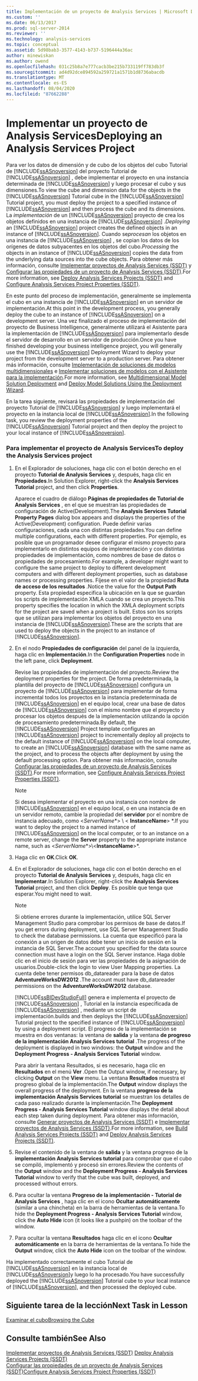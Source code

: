 ```yaml
---
title: Implementación de un proyecto de Analysis Services | Microsoft Docs
ms.custom: ''
ms.date: 06/13/2017
ms.prod: sql-server-2014
ms.reviewer: ''
ms.technology: analysis-services
ms.topic: conceptual
ms.assetid: 5d98bab3-3577-4143-b737-5196444a36ac
author: minewiskan
ms.author: owend
ms.openlocfilehash: 031c25b8a7e777cacb3be215b733119ff783db3f
ms.sourcegitcommit: ad4d92dce894592a259721a1571b1d8736abacdb
ms.translationtype: MT
ms.contentlocale: es-ES
ms.lasthandoff: 08/04/2020
ms.locfileid: "87662288"
---
```

# <a name="deploying-an-analysis-services-project"></a><span data-ttu-id="3f4a5-102">Implementar un proyecto de Analysis Services</span><span class="sxs-lookup"><span data-stu-id="3f4a5-102">Deploying an Analysis Services Project</span></span>
  <span data-ttu-id="3f4a5-103">Para ver los datos de dimensión y de cubo de los objetos del cubo Tutorial de [!INCLUDE[ssASnoversion](../includes/ssasnoversion-md.md)] del proyecto Tutorial de [!INCLUDE[ssASnoversion](../includes/ssasnoversion-md.md)] , debe implementar el proyecto en una instancia determinada de [!INCLUDE[ssASnoversion](../includes/ssasnoversion-md.md)] y luego procesar el cubo y sus dimensiones.</span><span class="sxs-lookup"><span data-stu-id="3f4a5-103">To view the cube and dimension data for the objects in the [!INCLUDE[ssASnoversion](../includes/ssasnoversion-md.md)] Tutorial cube in the [!INCLUDE[ssASnoversion](../includes/ssasnoversion-md.md)] Tutorial project, you must deploy the project to a specified instance of [!INCLUDE[ssASnoversion](../includes/ssasnoversion-md.md)] and then process the cube and its dimensions.</span></span> <span data-ttu-id="3f4a5-104">La *implementación* de un [!INCLUDE[ssASnoversion](../includes/ssasnoversion-md.md)] proyecto de crea los objetos definidos en una instancia de [!INCLUDE[ssASnoversion](../includes/ssasnoversion-md.md)] .</span><span class="sxs-lookup"><span data-stu-id="3f4a5-104">*Deploying* an [!INCLUDE[ssASnoversion](../includes/ssasnoversion-md.md)] project creates the defined objects in an instance of [!INCLUDE[ssASnoversion](../includes/ssasnoversion-md.md)].</span></span> <span data-ttu-id="3f4a5-105">Cuando se*procesan* los objetos en una instancia de [!INCLUDE[ssASnoversion](../includes/ssasnoversion-md.md)] , se copian los datos de los orígenes de datos subyacentes en los objetos del cubo.</span><span class="sxs-lookup"><span data-stu-id="3f4a5-105">*Processing* the objects in an instance of [!INCLUDE[ssASnoversion](../includes/ssasnoversion-md.md)] copies the data from the underlying data sources into the cube objects.</span></span> <span data-ttu-id="3f4a5-106">Para obtener más información, consulte [Implementar proyectos de Analysis Services &#40;SSDT&#41;](multidimensional-models/deploy-analysis-services-projects-ssdt.md) y [Configurar las propiedades de un proyecto de Analysis Services &#40;SSDT&#41;](multidimensional-models/configure-analysis-services-project-properties-ssdt.md).</span><span class="sxs-lookup"><span data-stu-id="3f4a5-106">For more information, see [Deploy Analysis Services Projects &#40;SSDT&#41;](multidimensional-models/deploy-analysis-services-projects-ssdt.md) and [Configure Analysis Services Project Properties &#40;SSDT&#41;](multidimensional-models/configure-analysis-services-project-properties-ssdt.md).</span></span>  
  
 <span data-ttu-id="3f4a5-107">En este punto del proceso de implementación, generalmente se implementa el cubo en una instancia de [!INCLUDE[ssASnoversion](../includes/ssasnoversion-md.md)] en un servidor de implementación.</span><span class="sxs-lookup"><span data-stu-id="3f4a5-107">At this point in the development process, you generally deploy the cube to an instance of [!INCLUDE[ssASnoversion](../includes/ssasnoversion-md.md)] on a development server.</span></span> <span data-ttu-id="3f4a5-108">Una vez finalizado el proceso de implementación del proyecto de Business Intelligence, generalmente utilizará el Asistente para la implementación de [!INCLUDE[ssASnoversion](../includes/ssasnoversion-md.md)] para implementarlo desde el servidor de desarrollo en un servidor de producción.</span><span class="sxs-lookup"><span data-stu-id="3f4a5-108">Once you have finished developing your business intelligence project, you will generally use the [!INCLUDE[ssASnoversion](../includes/ssasnoversion-md.md)] Deployment Wizard to deploy your project from the development server to a production server.</span></span> <span data-ttu-id="3f4a5-109">Para obtener más información, consulte [Implementación de soluciones de modelos multidimensionales](multidimensional-models/multidimensional-model-solution-deployment.md) e [Implementar soluciones de modelos con el Asistente para la implementación](multidimensional-models/deploy-model-solutions-using-the-deployment-wizard.md).</span><span class="sxs-lookup"><span data-stu-id="3f4a5-109">For more information, see [Multidimensional Model Solution Deployment](multidimensional-models/multidimensional-model-solution-deployment.md) and [Deploy Model Solutions Using the Deployment Wizard](multidimensional-models/deploy-model-solutions-using-the-deployment-wizard.md).</span></span>  
  
 <span data-ttu-id="3f4a5-110">En la tarea siguiente, revisará las propiedades de implementación del proyecto Tutorial de [!INCLUDE[ssASnoversion](../includes/ssasnoversion-md.md)] y luego implementará el proyecto en la instancia local de [!INCLUDE[ssASnoversion](../includes/ssasnoversion-md.md)].</span><span class="sxs-lookup"><span data-stu-id="3f4a5-110">In the following task, you review the deployment properties of the [!INCLUDE[ssASnoversion](../includes/ssasnoversion-md.md)] Tutorial project and then deploy the project to your local instance of [!INCLUDE[ssASnoversion](../includes/ssasnoversion-md.md)].</span></span>  
  
### <a name="to-deploy-the-analysis-services-project"></a><span data-ttu-id="3f4a5-111">Para implementar el proyecto de Analysis Services</span><span class="sxs-lookup"><span data-stu-id="3f4a5-111">To deploy the Analysis Services project</span></span>  
  
1.  <span data-ttu-id="3f4a5-112">En el Explorador de soluciones, haga clic con el botón derecho en el proyecto **Tutorial de Analysis Services** y, después, haga clic en **Propiedades**.</span><span class="sxs-lookup"><span data-stu-id="3f4a5-112">In Solution Explorer, right-click the **Analysis Services Tutorial** project, and then click **Properties**.</span></span>  
  
     <span data-ttu-id="3f4a5-113">Aparece el cuadro de diálogo **Páginas de propiedades de Tutorial de Analysis Services** , en el que se muestran las propiedades de configuración de Active(Development).</span><span class="sxs-lookup"><span data-stu-id="3f4a5-113">The **Analysis Services Tutorial Property Pages** dialog box appears and displays the properties of the Active(Development) configuration.</span></span> <span data-ttu-id="3f4a5-114">Puede definir varias configuraciones, cada una con distintas propiedades.</span><span class="sxs-lookup"><span data-stu-id="3f4a5-114">You can define multiple configurations, each with different properties.</span></span> <span data-ttu-id="3f4a5-115">Por ejemplo, es posible que un programador desee configurar el mismo proyecto para implementarlo en distintos equipos de implementación y con distintas propiedades de implementación, como nombres de base de datos o propiedades de procesamiento.</span><span class="sxs-lookup"><span data-stu-id="3f4a5-115">For example, a developer might want to configure the same project to deploy to different development computers and with different deployment properties, such as database names or processing properties.</span></span> <span data-ttu-id="3f4a5-116">Fíjese en el valor de la propiedad **Ruta de acceso de los resultados** .</span><span class="sxs-lookup"><span data-stu-id="3f4a5-116">Notice the value for the **Output Path** property.</span></span> <span data-ttu-id="3f4a5-117">Esta propiedad especifica la ubicación en la que se guardan los scripts de implementación XMLA cuando se crea un proyecto.</span><span class="sxs-lookup"><span data-stu-id="3f4a5-117">This property specifies the location in which the XMLA deployment scripts for the project are saved when a project is built.</span></span> <span data-ttu-id="3f4a5-118">Estos son los scripts que se utilizan para implementar los objetos del proyecto en una instancia de [!INCLUDE[ssASnoversion](../includes/ssasnoversion-md.md)].</span><span class="sxs-lookup"><span data-stu-id="3f4a5-118">These are the scripts that are used to deploy the objects in the project to an instance of [!INCLUDE[ssASnoversion](../includes/ssasnoversion-md.md)].</span></span>  
  
2.  <span data-ttu-id="3f4a5-119">En el nodo **Propiedades de configuración** del panel de la izquierda, haga clic en **Implementación**.</span><span class="sxs-lookup"><span data-stu-id="3f4a5-119">In the **Configuration Properties** node in the left pane, click **Deployment**.</span></span>  
  
     <span data-ttu-id="3f4a5-120">Revise las propiedades de implementación del proyecto.</span><span class="sxs-lookup"><span data-stu-id="3f4a5-120">Review the deployment properties for the project.</span></span> <span data-ttu-id="3f4a5-121">De forma predeterminada, la plantilla del proyecto de [!INCLUDE[ssASnoversion](../includes/ssasnoversion-md.md)] configura un proyecto de [!INCLUDE[ssASnoversion](../includes/ssasnoversion-md.md)] para implementar de forma incremental todos los proyectos en la instancia predeterminada de [!INCLUDE[ssASnoversion](../includes/ssasnoversion-md.md)] en el equipo local, crear una base de datos de [!INCLUDE[ssASnoversion](../includes/ssasnoversion-md.md)] con el mismo nombre que el proyecto y procesar los objetos después de la implementación utilizando la opción de procesamiento predeterminada.</span><span class="sxs-lookup"><span data-stu-id="3f4a5-121">By default, the [!INCLUDE[ssASnoversion](../includes/ssasnoversion-md.md)] Project template configures an [!INCLUDE[ssASnoversion](../includes/ssasnoversion-md.md)] project to incrementally deploy all projects to the default instance of [!INCLUDE[ssASnoversion](../includes/ssasnoversion-md.md)] on the local computer, to create an [!INCLUDE[ssASnoversion](../includes/ssasnoversion-md.md)] database with the same name as the project, and to process the objects after deployment by using the default processing option.</span></span> <span data-ttu-id="3f4a5-122">Para obtener más información, consulte [Configurar las propiedades de un proyecto de Analysis Services &#40;SSDT&#41;](multidimensional-models/configure-analysis-services-project-properties-ssdt.md).</span><span class="sxs-lookup"><span data-stu-id="3f4a5-122">For more information, see [Configure Analysis Services Project Properties &#40;SSDT&#41;](multidimensional-models/configure-analysis-services-project-properties-ssdt.md).</span></span>  
  
    > [!NOTE]  
    >  <span data-ttu-id="3f4a5-123">Si desea implementar el proyecto en una instancia con nombre de [!INCLUDE[ssASnoversion](../includes/ssasnoversion-md.md)] en el equipo local, o en una instancia de en un servidor remoto, cambie la propiedad del **servidor** por el nombre de instancia adecuado, como \<*ServerName**> \\ < **InstanceName**> \*.</span><span class="sxs-lookup"><span data-stu-id="3f4a5-123">If you want to deploy the project to a named instance of [!INCLUDE[ssASnoversion](../includes/ssasnoversion-md.md)] on the local computer, or to an instance on a remote server, change the **Server** property to the appropriate instance name, such as \<*ServerName**>\\<**InstanceName**>\*.</span></span>  
  
3.  <span data-ttu-id="3f4a5-124">Haga clic en **OK**.</span><span class="sxs-lookup"><span data-stu-id="3f4a5-124">Click **OK**.</span></span>  
  
4.  <span data-ttu-id="3f4a5-125">En el Explorador de soluciones, haga clic con el botón derecho en el proyecto **Tutorial de Analysis Services** y, después, haga clic en **Implementar**.</span><span class="sxs-lookup"><span data-stu-id="3f4a5-125">In Solution Explorer, right-click the **Analysis Services Tutorial** project, and then click **Deploy**.</span></span> <span data-ttu-id="3f4a5-126">Es posible que tenga que esperar.</span><span class="sxs-lookup"><span data-stu-id="3f4a5-126">You might need to wait.</span></span>  
  
    > [!NOTE]  
    >  <span data-ttu-id="3f4a5-127">Si obtiene errores durante la implementación, utilice SQL Server Management Studio para comprobar los permisos de base de datos.</span><span class="sxs-lookup"><span data-stu-id="3f4a5-127">If you get errors during deployment, use SQL Server Management Studio to check the database permissions.</span></span> <span data-ttu-id="3f4a5-128">La cuenta que especificó para la conexión a un origen de datos debe tener un inicio de sesión en la instancia de SQL Server.</span><span class="sxs-lookup"><span data-stu-id="3f4a5-128">The account you specified for the data source connection must have a login on the SQL Server instance.</span></span> <span data-ttu-id="3f4a5-129">Haga doble clic en el inicio de sesión para ver las propiedades de la asignación de usuarios.</span><span class="sxs-lookup"><span data-stu-id="3f4a5-129">Double-click the login to view User Mapping properties.</span></span> <span data-ttu-id="3f4a5-130">La cuenta debe tener permisos db_datareader para la base de datos **AdventureWorksDW2012** .</span><span class="sxs-lookup"><span data-stu-id="3f4a5-130">The account must have db_datareader permissions on the **AdventureWorksDW2012** database.</span></span>  
  
     [!INCLUDE[ssBIDevStudioFull](../includes/ssbidevstudiofull-md.md)] <span data-ttu-id="3f4a5-131">genera e implementa el proyecto de [!INCLUDE[ssASnoversion](../includes/ssasnoversion-md.md)] , Tutorial en la instancia especificada de [!INCLUDE[ssASnoversion](../includes/ssasnoversion-md.md)] , mediante un script de implementación.</span><span class="sxs-lookup"><span data-stu-id="3f4a5-131">builds and then deploys the [!INCLUDE[ssASnoversion](../includes/ssasnoversion-md.md)] Tutorial project to the specified instance of [!INCLUDE[ssASnoversion](../includes/ssasnoversion-md.md)] by using a deployment script.</span></span> <span data-ttu-id="3f4a5-132">El progreso de la implementación se muestra en dos ventanas: la ventana de **salida** y la ventana **de progreso de la implementación Analysis Services tutorial** .</span><span class="sxs-lookup"><span data-stu-id="3f4a5-132">The progress of the deployment is displayed in two windows: the **Output** window and the **Deployment Progress - Analysis Services Tutorial** window.</span></span>  
  
     <span data-ttu-id="3f4a5-133">Para abrir la ventana Resultados, si es necesario, haga clic en **Resultados** en el menú **Ver** .</span><span class="sxs-lookup"><span data-stu-id="3f4a5-133">Open the Output window, if necessary, by clicking **Output** on the **View** menu.</span></span> <span data-ttu-id="3f4a5-134">La ventana **Resultados** muestra el progreso global de la implementación.</span><span class="sxs-lookup"><span data-stu-id="3f4a5-134">The **Output** window displays the overall progress of the deployment.</span></span> <span data-ttu-id="3f4a5-135">En la ventana **progreso de la implementación Analysis Services tutorial** se muestran los detalles de cada paso realizado durante la implementación.</span><span class="sxs-lookup"><span data-stu-id="3f4a5-135">The **Deployment Progress - Analysis Services Tutorial** window displays the detail about each step taken during deployment.</span></span> <span data-ttu-id="3f4a5-136">Para obtener más información, consulte [Generar proyectos de Analysis Services &#40;SSDT&#41;](multidimensional-models/build-analysis-services-projects-ssdt.md) e [Implementar proyectos de Analysis Services &#40;SSDT&#41;](multidimensional-models/deploy-analysis-services-projects-ssdt.md).</span><span class="sxs-lookup"><span data-stu-id="3f4a5-136">For more information, see [Build Analysis Services Projects &#40;SSDT&#41;](multidimensional-models/build-analysis-services-projects-ssdt.md) and [Deploy Analysis Services Projects &#40;SSDT&#41;](multidimensional-models/deploy-analysis-services-projects-ssdt.md).</span></span>  
  
5.  <span data-ttu-id="3f4a5-137">Revise el contenido de la ventana de **salida** y la ventana progreso de la **implementación Analysis Services tutorial** para comprobar que el cubo se compiló, implementó y procesó sin errores.</span><span class="sxs-lookup"><span data-stu-id="3f4a5-137">Review the contents of the **Output** window and the **Deployment Progress - Analysis Services Tutorial** window to verify that the cube was built, deployed, and processed without errors.</span></span>  
  
6.  <span data-ttu-id="3f4a5-138">Para ocultar la ventana **Progreso de la implementación - Tutorial de Analysis Services** , haga clic en el icono **Ocultar automáticamente** (similar a una chincheta) en la barra de herramientas de la ventana.</span><span class="sxs-lookup"><span data-stu-id="3f4a5-138">To hide the **Deployment Progress - Analysis Services Tutorial** window, click the **Auto Hide** icon (it looks like a pushpin) on the toolbar of the window.</span></span>  
  
7.  <span data-ttu-id="3f4a5-139">Para ocultar la ventana **Resultados** haga clic en el icono **Ocultar automáticamente** en la barra de herramientas de la ventana.</span><span class="sxs-lookup"><span data-stu-id="3f4a5-139">To hide the **Output** window, click the **Auto Hide** icon on the toolbar of the window.</span></span>  
  
 <span data-ttu-id="3f4a5-140">Ha implementado correctamente el cubo Tutorial de [!INCLUDE[ssASnoversion](../includes/ssasnoversion-md.md)] en la instancia local de [!INCLUDE[ssASnoversion](../includes/ssasnoversion-md.md)]y luego lo ha procesado.</span><span class="sxs-lookup"><span data-stu-id="3f4a5-140">You have successfully deployed the [!INCLUDE[ssASnoversion](../includes/ssasnoversion-md.md)] Tutorial cube to your local instance of [!INCLUDE[ssASnoversion](../includes/ssasnoversion-md.md)], and then processed the deployed cube.</span></span>  
  
## <a name="next-task-in-lesson"></a><span data-ttu-id="3f4a5-141">Siguiente tarea de la lección</span><span class="sxs-lookup"><span data-stu-id="3f4a5-141">Next Task in Lesson</span></span>  
 [<span data-ttu-id="3f4a5-142">Examinar el cubo</span><span class="sxs-lookup"><span data-stu-id="3f4a5-142">Browsing the Cube</span></span>](lesson-2-6-browsing-the-cube.md)  
  
## <a name="see-also"></a><span data-ttu-id="3f4a5-143">Consulte también</span><span class="sxs-lookup"><span data-stu-id="3f4a5-143">See Also</span></span>  
 <span data-ttu-id="3f4a5-144">[Implementar proyectos de Analysis Services &#40;SSDT&#41;](multidimensional-models/deploy-analysis-services-projects-ssdt.md) </span><span class="sxs-lookup"><span data-stu-id="3f4a5-144">[Deploy Analysis Services Projects &#40;SSDT&#41;](multidimensional-models/deploy-analysis-services-projects-ssdt.md) </span></span>  
 [<span data-ttu-id="3f4a5-145">Configurar las propiedades de un proyecto de Analysis Services &#40;SSDT&#41;</span><span class="sxs-lookup"><span data-stu-id="3f4a5-145">Configure Analysis Services Project Properties &#40;SSDT&#41;</span></span>](multidimensional-models/configure-analysis-services-project-properties-ssdt.md)  
  
  
